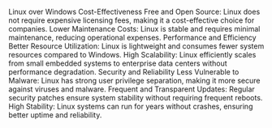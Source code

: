 Linux over Windows
Cost-Effectiveness
Free and Open Source: Linux does not require expensive licensing fees, making it a cost-effective choice for companies.
Lower Maintenance Costs: Linux is stable and requires minimal maintenance, reducing operational expenses.
Performance and Efficiency
Better Resource Utilization: Linux is lightweight and consumes fewer system resources compared to Windows.
High Scalability: Linux efficiently scales from small embedded systems to enterprise data centers without performance degradation.
Security and Reliability
Less Vulnerable to Malware: Linux has strong user privilege separation, making it more secure against viruses and malware.
Frequent and Transparent Updates: Regular security patches ensure system stability without requiring frequent reboots.
High Stability: Linux systems can run for years without crashes, ensuring better uptime and reliability.
